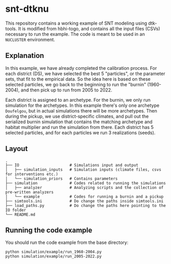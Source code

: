 # snt-dtknu

This repository contains a working example of SNT modeling using dtk-tools. It is modified from hbhi-togo, and contains all the input files (CSVs) necessary to run the example. The code is meant to be used in an `NUCLUSTER` environment.

## Explanation

In this example, we have already completed the calibration process. For each district (DS), we have selected the best 5 "particles", or the parameter sets, that fit to the empirical data. So the idea here is based on these selected particles, we go back to the beginning to run the "burnin" (1960-2004), and then pick up to run from 2005 to 2022.

Each district is assigned to an archetype. For the burnin, we only run simulation for the archetypes. In this example there's only one archetype `Doufelgou`, but in actual simulations there will be more archetypes. Then during the pickup, we use district-specific climates, and pull out the serialized burnin simulation that contains the matching archetype and habitat multiplier and run the simulation from there. Each district has 5 selected particles, and for each particles we run 3 realizations (seeds).


## Layout

    .
    ├── IO                      # Simulations input and output
    │   ├── simulation_inputs   # Simulation inputs (climate files, csvs for interventions etc.)
    │   └── simulation_priors   # Contains parameters
    ├── simulation              # Codes related to running the simulations
    │   ├── analyzer            # Analyzing scripts and the collection of pre-written analyzers
    │   └── example             # Codes for running a burnin and a pickup
    ├── simtools.ini            # Do change the paths inside simtools.ini
    ├── load_paths.py           # Do change the paths here pointing to the IO folder
    └── README.md

## Running the code example

You should run the code example from the base directory:
```
python simulation/example/run_1960-2004.py
python simulation/example/run_2005-2022.py
```

